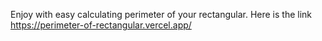 Enjoy with easy calculating perimeter of your rectangular.
Here is the link https://perimeter-of-rectangular.vercel.app/

